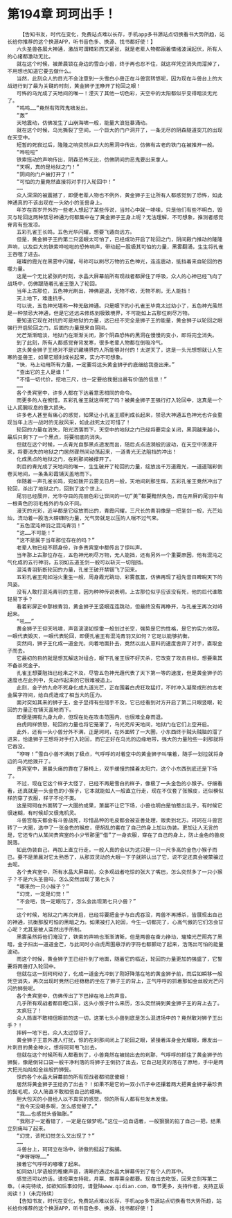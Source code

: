 # 第194章 珂珂出手！
        【告知书友，时代在变化，免费站点难以长存，手机app多书源站点切换看书大势所趋，站长给你推荐的这个换源APP，听书音色多、换源、找书都好使！】
       六头圣兽各展大神通，激战可谓精彩而又紧张，就是老辈人物都跟着情绪波澜起伏，所有人的心绪都激动无比。
       就在这个时候，被萧晨锁在身边的雪白小兽，终于再也忍不住，就这样凭空消失而溜掉了，不用想也知道它要去做什么。
       当然，此刻众人的目光不会注意到一头雪白小兽正在斗兽宫转悠呢，因为现在斗兽台上的大战进行到了最为关键的时刻，黄金狮子王睁开了轮回之眼！
       可怖的乌光成了天地间的唯一！湮灭了其他一切色彩，天空中的太阳都似乎变得暗淡无光了。
       “呜呜……”竟然有阵阵鬼啸发出。
       “轰”
       天地震动，仿佛发生了山崩海啸一般，能量大浪狂暴涌动。
       就在这个时候，乌光撕裂了空间，一个巨大的门户洞开了，一条无尽的阴森隧道突兀的出现在天空中。
       短暂的死寂过后，隆隆之响突然从巨大的黑洞中传出，仿佛有古老的铁门在被推开一般。
       “哗啦啦”
       铁索摇动的声响传出，阴森恐怖无比，仿佛阴间的恶鬼要出来拿人。
       “天啊，真的是地狱之门！”
       “阴间的门户被打开了！”
       “可怕的力量竟然直接将对手打入轮回中！”
       ……
       众人深深的被震撼了，即便老辈人物也不例外，黄金狮子王让所有人都感觉到了恐怖，如此神通真的不该出现在一头幼小的圣兽身上。
       年岁在百岁开外的一些老人想起了某些传说，当时心中就一哆嗦，只是他们有些不明白，毁灭与轮回这两种禁忌神通为何都集中在了黄金狮子王身上呢？无法理解，不可想象，推测者感觉脊背有些发凉。
       五彩孔雀王长鸣，五色光华闪耀，想要飞遁向远方。
       但是，黄金狮子王的第二只竖眼太可怕了，已经成功开启了轮回之门，阴间殿门推动的隆隆声响，以及巨大的铁索哗啦啦的恐怖响声，带动起一股极其可怕的力量，黑雾翻涌，生生将孔雀王吞噬了进去。
       璀璨的霞光在黑雾中闪耀，号称可以刷尽万物的五色神光，连连震动，抵挡着来自轮回的吞噬力量。
       这是一个无比紧张的时刻，水晶大屏幕前所有观战者都屏住了呼吸，众人的心神已经飞向了战场中，仿佛跟随着孔雀王堕入了轮回。
       当年上古那位，五色神光刷出，神佛避退，无物不收，无物不刷，无人能挡！
       天上地下，难逢抗手。
       可以说，五色神光堪称一种无敌神通。只是眼下的小孔雀王毕竟太过幼小了，五色神光虽然是一种禁忌大神通，但是它还远未修炼到极致境界，不可能如上古那位刷尽万物。
       要知道它现在对抗的可是地狱的力量，这已经不完全是狮子王的能量，黄金狮子以轮回之眼强行开启轮回之门，后面的力量是来自阴间。
       光芒渐渐暗淡，地狱门在渐渐关闭，那个阴森恐怖的黑洞在慢慢的变小，即将完全消失。
       到了此刻，所有人都感觉脊背发寒，很多老辈人物都在倒吸冷气。
       这头黄金狮子王绝对不是识藏境界的人所能够对付的！太逆天了，这是一头光想想就让人生寒的圣兽王，如果它顺利成长起来，实力不可想象。
       “快，马上动用所有力量，一定要将这头黄金狮子的底细给我查出来。”
       “查出它的主人是谁！”
       “不惜一切代价，挖地三尺，也一定要给我掘出最有价值的信息！”
       ……
       各个贵宾室中，许多人都在下达着意思相同的命令。
       而更多的人在惋惜，五彩孔雀王就这样死了吗？被黄金狮子王强行打入轮回中，这真是一个让人扼腕叹息的重大损失。
       许多老人甚至有痛心的感觉，如果让小孔雀王顺利成长起来，禁忌大神通五色神光也许会重现当年上古一战时的无敌风采，如此战死太过可惜了！
       轮回的力量在消失，阳光洒落而下，天空中的地狱之门已经将要完全关闭，黑洞越来越小，最后只剩下了一个黑点，将要彻底的消失。
       但就在这个时候，一点青光自那黑点透发而出，随后点点涟漪般的波动，在天空中荡漾开来，将要消失的地狱之门居然骤然间动荡起来，一道青光无法阻挡的冲出！
       化成黑点的地狱之门，在刹那间被撑开了。
       刺目的青光成了天地间的唯一，生生破开了轮回的力量，绽放出千万道霞光，一道道瑞彩倒卷天地间，一条条彩霞铺天盖地而下。
       伴随着一声孔雀长鸣，宛如拨开云雾见日月一般，天地间刹那生辉，五彩孔雀王竟然冲出了轮回，杀出了地狱之门，回到了这个世上。
       尾羽已经展开，光华夺目的亮丽色彩让世间的一切“美”都要黯然失色，而在开屏的尾羽中有一根青色的羽毛格外的与众不同。
       漫天的光彩，近半都是它绽放而出的，青霞闪耀，三尺长的青羽像是一把圣剑一般，光芒灿灿，流动着一股浩大磅礴的力量，光气势就足以压的人喘不过气来。
       “五色混沌神羽之混沌青羽！”
       “这……不可能！”
       “这不是属于当年那位存在的吗？”
       老辈人物已经不顾身份，许多贵宾室中都传出了惊叫声。
       当年那上古那位存在，五色神光刷尽万物，无人能挡，还有另外一个重要原因，他有混沌之气化成的五行神羽，五羽如五道圣剑一般可以斩灭一切阻挡。
       混沌青羽斩断轮回的力量，孔雀王破开禁锢飞了回来。
       五彩孔雀王宛如浴火重生一般，周身霞光跳动，彩雾氤氲，仿佛再现了祖先昔日睥睨天下的风姿。
       没有人敢打混沌青羽的主意，因为种种传说表明，上古那位似乎应该没有死，他的后代谁敢轻易下手？
       看着彩屏正中那根青羽，黄金狮子王竖眼连连跳动，但最终没有再睁开，与孔雀王再次对峙起来。
       “吼……”
       黄金狮子王仰天吼啸，声音滚滚如惊雷一般划过长空，强势是它的性格，是它的实力体现。一眼代表毁灭，一眼代表轮回，即便孔雀王有混沌青羽又如何？它足以能够抗衡。
       突然间，狮子王化成一道金光，向着地面扑去，竟然以出人意料的速度舍弃了对手，直取金子而去。
       它最初的目的就是想瓦解这对组合，眼下孔雀王很不好灭杀，它改变了攻击目标，想要乘其不备杀死金子。
       孔雀王想要阻挡已经来之不及，尽管五色神光遁代表了天下第一等的速度，但是黄金狮子的速度也在此列中，先动作起来的它很难被追上。
       此刻，金子的九命不死身化成九道光芒，正在围着白虎狂攻猛打，不时冲入凝聚成形的古老金属字符间，给白虎造成了相当大的压力。
       面对突如其来的狮子王，金子显得有些措手不及，它已经看到对方开启了第二只眼竖眼，轮回的力量正在铺天盖地而下。
       即便是拥有九身九命，但现在处在攻击范围内，也很难全身而退。
       白虎同样愤怒，轮回的力量也将它笼罩了，乌光充斥天地间，地狱门在它们上空开启。
       此外，还有一头小兽分外不满，正是珂珂，在外面转了一大圈，小东西终于贼头贼脑的溜了进来，恰逢狮子王想将对手打入轮回，而它正好在乌光的边缘地带，强大的力量险些一刹那就将它吞没。
       “咿呀！”雪白小兽不满到了极点，气呼呼的对着空中的黄金狮子叫嚷着，随手一划拉就将身边的乌光给拨开了。
       贵宾室中，萧晨头痛的靠在了藤椅上，双手缓慢的揉着太阳穴，这个小东西到底还是下场了。
       不过，现在它这个样子太怪了，已经不再是雪白的样子，像极了一头金色的小猴子。仔细看看，还真就是一头金色的小猴子，它本就能如人一般直立行走，现在不仅套了张猴皮，还似模似样的穿了衣服，样子不伦不类。
       这是珂珂在外面转了一大圈的成果，萧晨不让它下场，小兽也明白是怕惹出乱子，有时候它很迷糊，有时候却又很鬼机灵。
       斗兽宫每天都会有斗兽战死，珍惜品种的毛皮都会被妥善处理，贩卖到北方。珂珂在斗兽宫转了一大圈，选中了一张金色的猴皮，便胡乱的套在了自己的身上加以伪装。更加让人无言的是，它还专门从某间贵宾室的小少爷那里“借”了一身衣服，穿在了自己的身上，防止金色的兽皮脱落。
       如此伪装自己，再加上直立行走，一般人真的会以为这只是一只一尺多高的金色小猴子而已。要不是萧晨对它太熟悉了，从那双灵动的大眼一下子就辨认出了它，说不定还真会被蒙骗过去呢。
       各个贵宾室中，所有水晶大屏幕前，众多观战者吃惊的张大了嘴巴，怎么突然多了一只小猴子？不是六头圣兽吗，怎么突然出现了第七头？
       “哪来的一只小猴子？”
       “幻觉，一定是幻觉！”
       “不会吧，我一定眼花了，怎么会出现第七只小兽？”
       ……
       这个时候，地狱之门再次开启，已经将要把金子与白虎吞没，两兽不再搏杀，皆展现出自己的神通，抗衡那股可怕的黑暗之力。如果被打入轮回，今生一切都完了，心高气傲的它们怎会甘心呢？尤其是被人突然出手所制。
       黑雾虽然将他们淹没了，铁索的声响也渐渐清晰，但是两兽在奋力挣动，璀璨光芒照亮了黑暗，金子扫出一道道金芒，与此同时小白虎周围悬浮的字符也都颤动了起来，浩荡出可怕的能量波动。
       而这个时候，黄金狮子王已经扑到了地面，随着它的临近，轮回的力量更加的强盛了，它誓要将两兽打入轮回中。
       但就在这一刻珂珂动了，化成一道金光冲到了刚好降落在地的黄金狮子前，而后如瞬移一般凭空消失，再次出现时竟然已经稳稳的坐在了狮子王的背上，正气呼呼的抓着那如金丝般光芒闪闪的狮鬓呢。
       各个贵宾室中，仿佛传出了下巴掉在地上的声音。
       几乎所有观战者都目瞪口呆，这头小猴子什么来历，怎么突然骑到黄金狮子王的背上去了。
       太疯狂了！
       众人简直不敢相信眼前的这一切，这第七头小兽到底是怎么混进场中的？竟然敢对狮子王出手？！
       摔碎一地下巴，众人太过惊讶了。
       黄金狮子王意外遭人打扰，惊的在刹那间闭上了轮回之眼，紧接着浑身金光耀眼，爆发出一片刺目的黄金神火，想将珂珂甩飞出去。
       但就在这个时候所有人都看到了，小兽竟然在被抛出去的刹那，气呼呼的抓住了黄金狮子的狮鬓，像是倒背口袋一般干净利落的将狮子王倒扔了出去，它自己轻灵的落在了原地，手中是两大把光灿灿如金丝般的狮鬓。
       惊的各个水晶大屏幕前的所有观战者都彻底傻眼！
       居然将黄金狮子王给扔了出去？！如果不是它的一双小爪子中还攥着两大把黄金狮子最珍贵的鬓毛呢，众人简直不敢相信自己的眼睛。
       胆大包天的小兽给人以不真实的感觉，惊的所有人都有些发木发傻。
       “我今天没喝多啊，怎么感觉晕了。”
       “我……也感觉头昏脑胀。”
       “我刚才一定看错了，一定是在做梦呢。”这位一边自语着，一般狠狠的掐了自己一把，结果立刻痛叫了起来。
       “幻觉，该死幻觉怎么又出现了？”
       ……
       斗兽台上，珂珂立在场中，骄傲的挺起了胸脯。
       “伊呀呀呀……”
       接着它气呼呼的嘟囔了起来。
       如同幼儿学语般的稚嫩声音，清晰的通过水晶大屏幕传到了每个人的耳中。
       感觉还可以的话，请投票支持我，月票、推荐票全都要。现在出去吃饭，回来立刻写第二章。(未完待续，如欲知后事如何，请登陆www.qidian.com，章节更多，支持作者，支持正版阅读！)（未完待续）
       【告知书友，时代在变化，免费站点难以长存，手机app多书源站点切换看书大势所趋，站长给你推荐的这个换源APP，听书音色多、换源、找书都好使！】